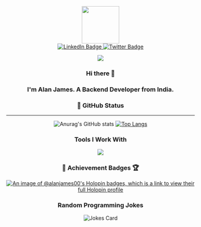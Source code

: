 

<div id="header" align="center">
  <img src="https://media.giphy.com/media/M9gbBd9nbDrOTu1Mqx/giphy.gif" width="100"/>
</div>

<div id="badges" align="center">
  <a href="https://www.linkedin.com/in/alan-james-74926024b">
    <img src="https://img.shields.io/badge/LinkedIn-blue?style=for-the-badge&logo=linkedin&logoColor=white" alt="LinkedIn Badge"/>
  </a>
  <a href="https://twitter.com/AlanJam50752834">
    <img src="https://img.shields.io/badge/Twitter-blue?style=for-the-badge&logo=twitter&logoColor=white" alt="Twitter Badge"/>
  </a>
  
  ![](https://komarev.com/ghpvc/?username=alanjames00&style=for-the-badge&color=ff69b4	)
</div>

<center>
<div style="text-align: center;">
  
  
### Hi there 👋

### I'm Alan James. A Backend Developer from India.

</div>



<!--
**alanJames00/alanJames00** is a ✨ _special_ ✨ repository because its `README.md` (this file) appears on your GitHub profile.

Here are some ideas to get you started:

- 🔭 I’m currently working on ...
- 🌱 I’m currently learning ...
- 👯 I’m looking to collaborate on ...
- 🤔 I’m looking for help with ...
- 💬 Ask me about ...
- 📫 How to reach me: ...
- 😄 Pronouns: ...
- ⚡ Fun fact: ...
-->
### 👑 GitHub Status
___
![Anurag's GitHub stats](https://github-readme-stats.vercel.app/api?username=alanjames00&show_icons=true&theme=dark)
[![Top Langs](https://github-readme-stats.vercel.app/api/top-langs/?username=alanjames00&theme=tokyonight)](https://github.com/anuraghazra/github-readme-stats)

### Tools I Work With
<p align="center">
  <a href="https://skillicons.dev">
    <img src="https://skillicons.dev/icons?i=git,docker,c,vim,arduino,bash,bootstrap,cpp,express,firebase,linux,mongodb,netlify,nodejs,postman,py,raspberrypi,vercel,gcp,nginx,react,vite" />
  </a>
</p>

### 🌟 Achievement Badges 🏆️
[![An image of @alanjames00's Holopin badges, which is a link to view their full Holopin profile](https://holopin.me/alanjames00)](https://holopin.io/@alanjames00)


### Random Programming Jokes

<!-- Markdown -->

<div style="text-align:center">

  ![Jokes Card](https://readme-jokes.vercel.app/api?hideBorder&theme=react&qColor=%23944bcc&aColor=%23bbdb51)
  
</div>

